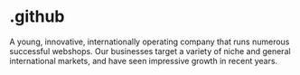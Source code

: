 # .github
A young, innovative, internationally operating company that runs numerous successful webshops. Our businesses target a variety of niche and general international markets, and have seen impressive growth in recent years.
